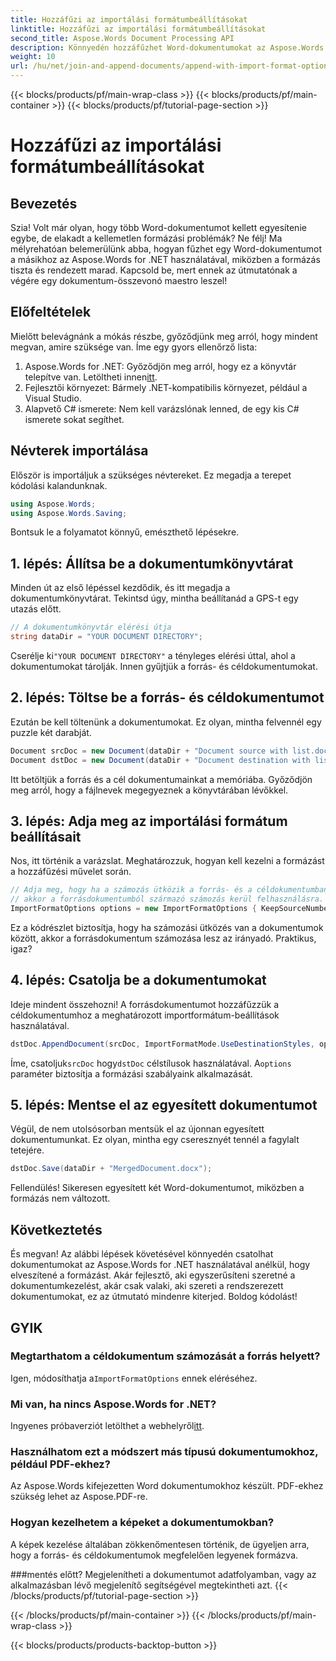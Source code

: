 ```yaml
---
title: Hozzáfűzi az importálási formátumbeállításokat
linktitle: Hozzáfűzi az importálási formátumbeállításokat
second_title: Aspose.Words Document Processing API
description: Könnyedén hozzáfűzhet Word-dokumentumokat az Aspose.Words for .NET segítségével, karbantartva a formázást részletes, lépésről lépésre útmutatóval.
weight: 10
url: /hu/net/join-and-append-documents/append-with-import-format-options/
---
```


{{< blocks/products/pf/main-wrap-class >}}
{{< blocks/products/pf/main-container >}}
{{< blocks/products/pf/tutorial-page-section >}}

# Hozzáfűzi az importálási formátumbeállításokat

## Bevezetés

Szia! Volt már olyan, hogy több Word-dokumentumot kellett egyesítenie egybe, de elakadt a kellemetlen formázási problémák? Ne félj! Ma mélyrehatóan belemerülünk abba, hogyan fűzhet egy Word-dokumentumot a másikhoz az Aspose.Words for .NET használatával, miközben a formázás tiszta és rendezett marad. Kapcsold be, mert ennek az útmutatónak a végére egy dokumentum-összevonó maestro leszel!

## Előfeltételek

Mielőtt belevágnánk a mókás részbe, győződjünk meg arról, hogy mindent megvan, amire szüksége van. Íme egy gyors ellenőrző lista:

1.  Aspose.Words for .NET: Győződjön meg arról, hogy ez a könyvtár telepítve van. Letöltheti innen[itt](https://releases.aspose.com/words/net/).
2. Fejlesztői környezet: Bármely .NET-kompatibilis környezet, például a Visual Studio.
3. Alapvető C# ismerete: Nem kell varázslónak lenned, de egy kis C# ismerete sokat segíthet.

## Névterek importálása

Először is importáljuk a szükséges névtereket. Ez megadja a terepet kódolási kalandunknak.

```csharp
using Aspose.Words;
using Aspose.Words.Saving;
```

Bontsuk le a folyamatot könnyű, emészthető lépésekre.

## 1. lépés: Állítsa be a dokumentumkönyvtárat

Minden út az első lépéssel kezdődik, és itt megadja a dokumentumkönyvtárat. Tekintsd úgy, mintha beállítanád a GPS-t egy utazás előtt.

```csharp
// A dokumentumkönyvtár elérési útja
string dataDir = "YOUR DOCUMENT DIRECTORY";
```

 Cserélje ki`"YOUR DOCUMENT DIRECTORY"` a tényleges elérési úttal, ahol a dokumentumokat tárolják. Innen gyűjtjük a forrás- és céldokumentumokat.

## 2. lépés: Töltse be a forrás- és céldokumentumot

Ezután be kell töltenünk a dokumentumokat. Ez olyan, mintha felvennél egy puzzle két darabját.

```csharp
Document srcDoc = new Document(dataDir + "Document source with list.docx");
Document dstDoc = new Document(dataDir + "Document destination with list.docx");
```

Itt betöltjük a forrás és a cél dokumentumainkat a memóriába. Győződjön meg arról, hogy a fájlnevek megegyeznek a könyvtárában lévőkkel.

## 3. lépés: Adja meg az importálási formátum beállításait

Nos, itt történik a varázslat. Meghatározzuk, hogyan kell kezelni a formázást a hozzáfűzési művelet során.

```csharp
// Adja meg, hogy ha a számozás ütközik a forrás- és a céldokumentumban,
// akkor a forrásdokumentumból származó számozás kerül felhasználásra.
ImportFormatOptions options = new ImportFormatOptions { KeepSourceNumbering = true };
```

Ez a kódrészlet biztosítja, hogy ha számozási ütközés van a dokumentumok között, akkor a forrásdokumentum számozása lesz az irányadó. Praktikus, igaz?

## 4. lépés: Csatolja be a dokumentumokat

Ideje mindent összehozni! A forrásdokumentumot hozzáfűzzük a céldokumentumhoz a meghatározott importformátum-beállítások használatával.

```csharp
dstDoc.AppendDocument(srcDoc, ImportFormatMode.UseDestinationStyles, options);
```

 Íme, csatoljuk`srcDoc` hogy`dstDoc` célstílusok használatával. A`options` paraméter biztosítja a formázási szabályaink alkalmazását.

## 5. lépés: Mentse el az egyesített dokumentumot

Végül, de nem utolsósorban mentsük el az újonnan egyesített dokumentumunkat. Ez olyan, mintha egy cseresznyét tennél a fagylalt tetejére.

```csharp
dstDoc.Save(dataDir + "MergedDocument.docx");
```

Fellendülés! Sikeresen egyesített két Word-dokumentumot, miközben a formázás nem változott. 

## Következtetés

És megvan! Az alábbi lépések követésével könnyedén csatolhat dokumentumokat az Aspose.Words for .NET használatával anélkül, hogy elveszítené a formázást. Akár fejlesztő, aki egyszerűsíteni szeretné a dokumentumkezelést, akár csak valaki, aki szereti a rendszerezett dokumentumokat, ez az útmutató mindenre kiterjed. Boldog kódolást!

## GYIK

### Megtarthatom a céldokumentum számozását a forrás helyett?
 Igen, módosíthatja a`ImportFormatOptions` ennek eléréséhez.

### Mi van, ha nincs Aspose.Words for .NET?
 Ingyenes próbaverziót letölthet a webhelyről[itt](https://releases.aspose.com/).

### Használhatom ezt a módszert más típusú dokumentumokhoz, például PDF-ekhez?
Az Aspose.Words kifejezetten Word dokumentumokhoz készült. PDF-ekhez szükség lehet az Aspose.PDF-re.

### Hogyan kezelhetem a képeket a dokumentumokban?
A képek kezelése általában zökkenőmentesen történik, de ügyeljen arra, hogy a forrás- és céldokumentumok megfelelően legyenek formázva.

###mentés előtt?
Megjelenítheti a dokumentumot adatfolyamban, vagy az alkalmazásban lévő megjelenítő segítségével megtekintheti azt.
{{< /blocks/products/pf/tutorial-page-section >}}

{{< /blocks/products/pf/main-container >}}
{{< /blocks/products/pf/main-wrap-class >}}

{{< blocks/products/products-backtop-button >}}
